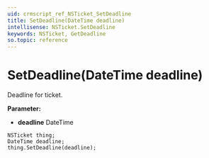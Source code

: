 ```yaml
---
uid: crmscript_ref_NSTicket_SetDeadline
title: SetDeadline(DateTime deadline)
intellisense: NSTicket.SetDeadline
keywords: NSTicket, GetDeadline
so.topic: reference
---
```


# SetDeadline(DateTime deadline)

Deadline for ticket.

**Parameter:** 
* **deadline** DateTime

```crmscript
NSTicket thing;
DateTime deadline;
thing.SetDeadline(deadline);
```


